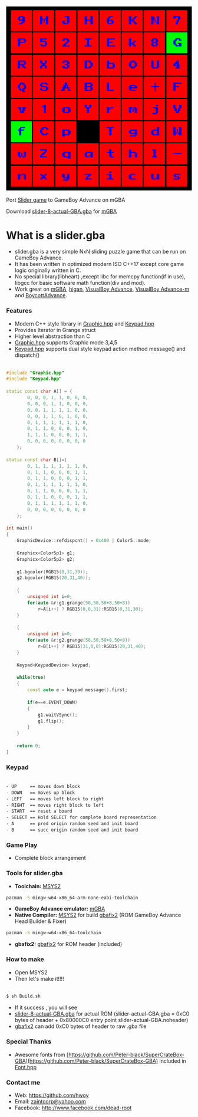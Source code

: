 ![](https://raw.githubusercontent.com/hwoy/slider.gba/master/res/slider.gif?raw=true)

Port [Slider game](https://github.com/hwoy/slider) to GameBoy Advance on mGBA

Download [slider-8-actual-GBA.gba](https://raw.githubusercontent.com/hwoy/slider.gba/master/rom/slider-8-actual-GBA.gba) for [mGBA](https://mgba.io/downloads.html)

# What is a slider.gba
- slider.gba is a very simple NxN sliding puzzle game that can be run on GameBoy Advance. 
- It has been written in optimized modern ISO C++17 except core game logic originally written in C.
- No special library(libheart) ,except libc for memcpy function(if in use), libgcc for basic software math function(div and mod).
- Work great on [mGBA](https://mgba.io/downloads.html), [higan](https://download.byuu.org/higan_v106-windows.7z), [VisualBoy Advance](https://jaist.dl.sourceforge.net/project/vba/VisualBoyAdvance/1.7.2/VisualBoyAdvance-1.7.2.zip), [VisualBoy Advance-m](https://github.com/visualboyadvance-m/visualboyadvance-m/releases) and [BoycottAdvance](http://www.emulator-zone.com/files/emulators/gba/ba/ba-028.zip).

### Features
- Modern C++ style library in [Graphic.hpp](https://github.com/hwoy/slider.gba/blob/master/Graphic.hpp) and [Keypad.hpp](https://github.com/hwoy/slider.gba/blob/master/Keypad.hpp)
- Provides Iterator in Grange struct
- Higher level abstraction than C
- [Graphic.hpp](https://github.com/hwoy/slider.gba/blob/master/Graphic.hpp) supports Graphic mode 3,4,5
- [Keypad.hpp](https://github.com/hwoy/slider.gba/blob/master/Keypad.hpp) supports dual style keypad action method message() and dispatch()

```C++

#include "Graphic.hpp"
#include "Keypad.hpp"

static const char A[] = {
        0, 0, 0, 1, 1, 0, 0, 0,
        0, 0, 0, 1, 1, 0, 0, 0,
        0, 0, 1, 1, 1, 1, 0, 0,
        0, 0, 1, 1, 0, 1, 0, 0,
        0, 1, 1, 1, 1, 1, 1, 0,
        0, 1, 1, 0, 0, 0, 1, 0,
        1, 1, 1, 0, 0, 0, 1, 1,
        0, 0, 0, 0, 0, 0, 0, 0
    };

static const char B[]={
        0, 1, 1, 1, 1, 1, 1, 0,
        0, 1, 1, 0, 0, 0, 1, 1,
        0, 1, 1, 0, 0, 0, 1, 1,
        0, 1, 1, 1, 1, 1, 1, 0,
        0, 1, 1, 0, 0, 0, 1, 1,
        0, 1, 1, 0, 0, 0, 1, 1,
        0, 1, 1, 1, 1, 1, 1, 0,
        0, 0, 0, 0, 0, 0, 0, 0
    };

int main()
{
	GraphicDevice::refdispcnt() = 0x400 | Color5::mode;

	Graphicx<Color5p1> g1;
	Graphicx<Color5p2> g2;

	g1.bgcolor(RGB15(0,31,30));
	g2.bgcolor(RGB15(20,31,40));

	{
		unsigned int i=0;
		for(auto &r:g1.grange(50,50,50+8,50+8))
			r=A[i++] ? RGB15(0,0,31):RGB15(0,31,30);
	}

	{
		unsigned int i=0;
		for(auto &r:g2.grange(50,50,50+8,50+8))
			r=B[i++] ? RGB15(31,0,0):RGB15(20,31,40);
	}
	
	Keypad<KeypadDevice> keypad;

	while(true)
	{
		const auto e = keypad.message().first;

		if(e==e.EVENT_DOWN)
		{
			g1.waitVSync();
			g1.flip();
		}
	}

	return 0;
}

```
 
### Keypad

```sh

- UP     == moves down block
- DOWN   == moves up block
- LEFT   == moves left block to right
- RIGHT  == moves right block to left
- START  == reset a board
- SELECT == Hold SELECT for complete board representation
- A      == pred origin random seed and init board
- B      == succ origin random seed and init board

```

### Game Play
- Complete block arrangement


### Tools for slider.gba

- **Toolchain:** [MSYS2](https://www.msys2.org)
```sh
pacman -S mingw-w64-x86_64-arm-none-eabi-toolchain
```
- **GameBoy Advance emulator:** [mGBA](https://mgba.io/downloads.html)
- **Native Compiler:** [MSYS2](https://www.msys2.org) for build [gbafix2](https://github.com/hwoy/gbafix2) (ROM GameBoy Advance Head Builder & Fixer)
```sh
pacman -S mingw-w64-x86_64-toolchain
```
- **gbafix2:** [gbafix2](https://github.com/hwoy/gbafix2) for ROM header (included)


### How to make

- Open MSYS2
- Then let's make it!!!!

```sh

$ sh Build.sh

```

- If it success , you will see 
- [slider-8-actual-GBA.gba](https://raw.githubusercontent.com/hwoy/slider.gba/master/rom/slider-8-actual-GBA.gba) for actual ROM (slider-actual-GBA.gba = 0xC0 bytes of header + 0x80000C0 entry point slider-actual-GBA.noheader)
- [gbafix2](https://github.com/hwoy/gbafix2) can add 0xC0 bytes of header to raw .gba file

### Special Thanks
- Awesome fonts from [https://github.com/Peter-black/SuperCrateBox-GBA](https://github.com/Peter-black/SuperCrateBox-GBA) included in [Font.hpp](https://github.com/hwoy/slider.gba/blob/master/Font.hpp)

### Contact me
- Web: https://github.com/hwoy 
- Email: zaintcorp@yahoo.com 
- Facebook: http://www.facebook.com/dead-root
